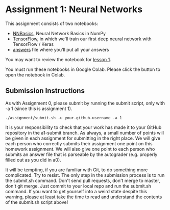 # Assignment 1: Neural Networks

This assignment consists of two notebooks:
* [NNBasics](NNBasics.ipynb), Neural Network Basics in NumPy
* [TensorFlow](TensorFlow.ipynb), in which we'll train our first deep neural network with TensorFlow / Keras
* [answers](answers) file where you'll put all your answers

You may want to review the notebook for [lesson 1](../../materials/lesson_notebooks/lesson_1_NN_Review.ipynb).

You must run these notebooks in Google Colab. Please click the button to open the notebook in Colab.

## Submission Instructions

As with Assignment 0, please submit by running the submit script, only with -a 1 (since this is assignment 1).
```
./assignment/submit.sh -u your-github-username -a 1
```

It is your responsibility to check that your work has made it to your GitHub repository in the a1-submit branch.  As always, a small number of points will be given in each assignment for submitting in the right place.  We will give each person who correctly submits their assignment one point on this homework assignment.  We will also give one point to each person who submits an answer file that is parseable by the autograder (e.g. properly filled out as you did in a0).

It will be tempting, if you are familiar with Git, to do something more complicated.  Try to resist.  The only step in the submission process is to run the submit.sh command.  Don't send pull requests, don't merge to master, don't git merge.  Just commit to your local repo and run the submit.sh command.  If you want to get yourself into a weird state despite this warning, please at least take the time to read and understand the contents of the submit.sh script above!

